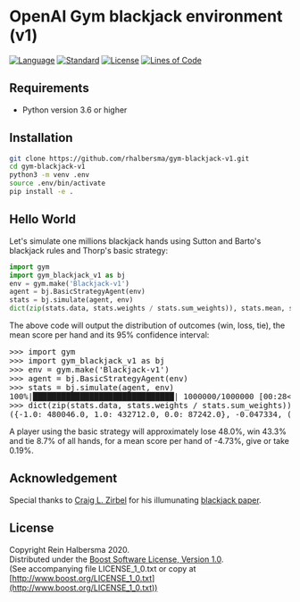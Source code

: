 # OpenAI Gym blackjack environment (v1)

[![Language](https://img.shields.io/badge/language-Python-blue.svg)](https://www.python.org/)
[![Standard](https://img.shields.io/badge/Python-3.6-blue.svg)](https://en.wikipedia.org/wiki/History_of_Python)
[![License](https://img.shields.io/badge/license-Boost-blue.svg)](https://opensource.org/licenses/BSL-1.0)
[![Lines of Code](https://tokei.rs/b1/github/rhalbersma/blackjack?category=code)](https://github.com/rhalbersma/blackjack)

## Requirements

- Python version 3.6 or higher

## Installation

```bash
git clone https://github.com/rhalbersma/gym-blackjack-v1.git
cd gym-blackjack-v1
python3 -m venv .env
source .env/bin/activate
pip install -e .
```

## Hello World

Let's simulate one millions blackjack hands using Sutton and Barto's blackjack rules and Thorp's basic strategy:

```python
import gym
import gym_blackjack_v1 as bj
env = gym.make('Blackjack-v1')
agent = bj.BasicStrategyAgent(env)
stats = bj.simulate(agent, env)
dict(zip(stats.data, stats.weights / stats.sum_weights)), stats.mean, stats.tconfint_mean()
```

The above code will output the distribution of outcomes (win, loss, tie), the mean score per hand and its 95% confidence interval:

<pre>
>>> import gym
>>> import gym_blackjack_v1 as bj
>>> env = gym.make('Blackjack-v1')
>>> agent = bj.BasicStrategyAgent(env)
>>> stats = bj.simulate(agent, env)
100%|██████████████████████████████| 1000000/1000000 [00:28<00:00, 35182.52it/s]
>>> dict(zip(stats.data, stats.weights / stats.sum_weights)), stats.mean, stats.tconfint_mean()
({-1.0: 480046.0, 1.0: 432712.0, 0.0: 87242.0}, -0.047334, (-0.049204221221545476, -0.045463778778454526))
</pre>

A player using the basic strategy will approximately lose 48.0%, win 43.3% and tie 8.7% of all hands, for a mean score per hand of -4.73%, give or take 0.19%.

## Acknowledgement

Special thanks to [Craig L. Zirbel](https://sites.google.com/view/clzirbel/home) for his illumunating [blackjack paper](https://www.dropbox.com/s/xrntclqyx36jhis/Blackjack_talk_2001.pdf).

## License

Copyright Rein Halbersma 2020.  
Distributed under the [Boost Software License, Version 1.0](http://www.boost.org/users/license.html).  
(See accompanying file LICENSE_1_0.txt or copy at [http://www.boost.org/LICENSE_1_0.txt](http://www.boost.org/LICENSE_1_0.txt))
